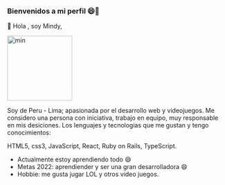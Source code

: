 ### Bienvenidos a mi perfil 😄👋

👋 Hola , soy Mindy, 

<img width="150" alt="min" src="https://user-images.githubusercontent.com/85201763/164487371-bcccfd7b-c264-459d-9453-0bb11590d237.jpg">

Soy de Peru - Lima; apasionada por el desarrollo web y videojuegos.
Me considero una persona con iniciativa, trabajo en equipo, muy responsable en mis desiciones.
Los lenguajes y tecnologias que me gustan y tengo conocimientos:

  HTML5, css3, JavaScript, React, Ruby on Rails, TypeScript.

- Actualmente estoy aprendiendo todo 😄
- Metas 2022: aprendiender y ser una gran desarrolladora 😄
- Hobbie: me gusta jugar LOL y otros video juegos. 

